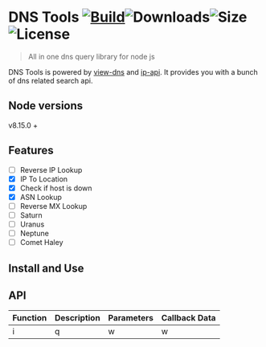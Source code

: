 # DNS Tools [![Build](https://img.shields.io/travis/tbhaxor/dnstools.svg?style=flat-square)](https://travis-ci.org/tbhaxor/dnstools)![Downloads](https://img.shields.io/npm/dw/dnstools.svg?style=flat-square)![Size](https://img.shields.io/bundlephobia/min/dnstools.svg?style=flat-square)![License](https://img.shields.io/npm/l/dnstools.svg?style=flat-square) 

> All in one dns query library for node js

DNS Tools is powered by [view-dns](https://view-dns.info) and [ip-api](http://ip-api.com). It provides you with a bunch of dns related search api.

## Node versions

v8.15.0 +

## Features

- [ ] Reverse IP Lookup
- [x] IP To Location
- [x] Check if host is down
- [x] ASN Lookup
- [ ] Reverse MX Lookup
- [ ] Saturn
- [ ] Uranus
- [ ] Neptune
- [ ] Comet Haley

## Install and Use


## API

|Function|Description|Parameters|Callback Data|
|:---|:-----|:---|:-----|
|i|q|w|w|